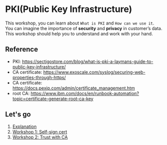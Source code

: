 # PKI(Public Key Infrastructure)

This workshop, you can learn about `What is PKI` and `How can we use it`. You can imagine the importance of **security** and **privacy** in customer’s data. This workshop should help you to understand and work with your hand.  

## Reference

- PKI: <https://sectigostore.com/blog/what-is-pki-a-laymans-guide-to-public-key-infrastructure/>
- CA certificate: <https://www.exoscale.com/syslog/securing-web-properties-through-https/>
- CA certificate: <https://docs.pexip.com/admin/certificate_management.htm>
- root CA: <https://www.ibm.com/docs/en/runbook-automation?topic=certificate-generate-root-ca-key>

## Let's go

1. [Explanation](./Explanation.md)
2. [Workshop 1: Self-sign cert](./Workshop-selfsign.md)
3. [Workshop 2: Trust with CA](./Workshop-ca.md)
